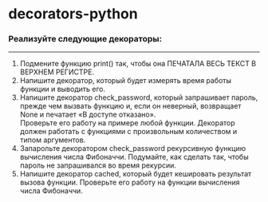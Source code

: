 # decorators-python
<h3>Реализуйте следующие декораторы:</h3>
<hr>

<ol><li>Подмените функцию print() так, чтобы она ПЕЧАТАЛА ВЕСЬ ТЕКСТ В ВЕРХНЕМ РЕГИСТРЕ.</li>
<li>Напишите декоратор, который будет измерять время работы функции и выводить его. </li>
<li>Напишите декоратор check_password, который запрашивает пароль, прежде чем вызвать функцию и, если он неверный, возвращает None и печатает «В доступе отказано». <br> Проверьте его работу на примере любой функции. Декоратор должен работать с функциями с произвольным количеством и типом аргументов.</li> 
<li>Запарольте декоратором check_password рекурсивную функцию вычисления числа Фибоначчи. Подумайте, как сделать так, чтобы пароль не запрашивался во время рекурсии. </li>
<li>Напишите декоратор cached, который будет кешировать результат вызова функции. Проверьте его работу на функции вычисления числа Фибоначчи. </li> </ol>

